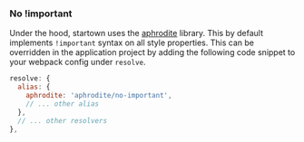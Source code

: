 ### No !important

Under the hood, startown uses the [aphrodite]((https://github.com/Khan/aphrodite)) library. This by default implements `!important` syntax on all style properties. This can be overridden in the application project by adding the following code snippet to your webpack config under `resolve`.

```js
resolve: {
  alias: {
    aphrodite: 'aphrodite/no-important',
    // ... other alias
  },
  // ... other resolvers
},
```
